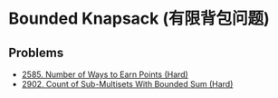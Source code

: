 # Bounded Knapsack (有限背包问题)

## Problems

* [2585. Number of Ways to Earn Points (Hard)](https://leetcode.com/problems/number-of-ways-to-earn-points)
* [2902. Count of Sub-Multisets With Bounded Sum (Hard)](https://leetcode.com/problems/count-of-sub-multisets-with-bounded-sum)